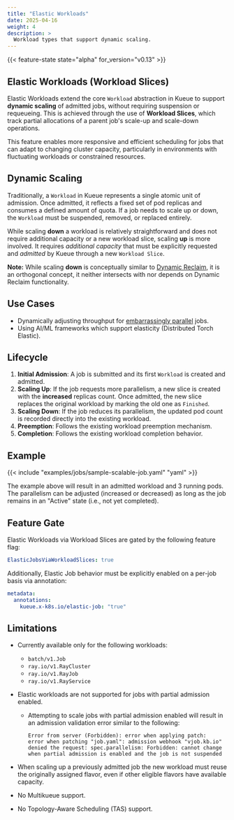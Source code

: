 ```yaml
---
title: "Elastic Workloads"
date: 2025-04-16
weight: 4
description: >
  Workload types that support dynamic scaling.
---
```


{{< feature-state state="alpha" for_version="v0.13" >}}

## Elastic Workloads (Workload Slices)

Elastic Workloads extend the core `Workload` abstraction in Kueue to support **dynamic scaling** of admitted jobs, without requiring suspension or requeueing.
This is achieved through the use of **Workload Slices**, which track partial allocations of a parent job's scale-up and scale-down operations.

This feature enables more responsive and efficient scheduling for jobs that can adapt to changing cluster capacity, particularly in environments with fluctuating workloads or constrained resources.

## Dynamic Scaling

Traditionally, a `Workload` in Kueue represents a single atomic unit of admission.
Once admitted, it reflects a fixed set of pod replicas and consumes a defined amount of quota. If a job needs to scale up or down, the `Workload` must be suspended, removed, or replaced entirely.

While scaling **down** a workload is relatively straightforward and does not require additional capacity or a new workload slice, scaling **up** is more involved. It requires *additional capacity* that must be explicitly requested and *admitted* by Kueue through a new `Workload Slice`.

**Note:** While scaling **down** is conceptually similar to [Dynamic Reclaim](https://kueue.sigs.k8s.io/docs/concepts/workload/#dynamic-reclaim), it is an orthogonal concept, it neither intersects with nor depends on Dynamic Reclaim functionality.

## Use Cases

* Dynamically adjusting throughput for [embarrassingly parallel](https://en.wikipedia.org/wiki/Embarrassingly_parallel) jobs.
* Using AI/ML frameworks which support elasticity (Distributed Torch Elastic).

## Lifecycle

1. **Initial Admission**: A job is submitted and its first `Workload` is created and admitted.
2. **Scaling Up**: If the job requests more parallelism, a new slice is created with the **increased** replicas count. Once admitted, the new slice replaces the original workload by marking the old one as `Finished`.
3. **Scaling Down**: If the job reduces its parallelism, the updated pod count is recorded directly into the existing workload.
4. **Preemption**: Follows the existing workload preemption mechanism.
5. **Completion**: Follows the existing workload completion behavior.

## Example

{{< include "examples/jobs/sample-scalable-job.yaml" "yaml" >}}

The example above will result in an admitted workload and 3 running pods.
The parallelism can be adjusted (increased or decreased) as long as the job remains in an "Active" state (i.e., not yet completed).

## Feature Gate

Elastic Workloads via Workload Slices are gated by the following feature flag:

```yaml
ElasticJobsViaWorkloadSlices: true
```

Additionally, Elastic Job behavior must be explicitly enabled on a per-job basis via annotation:

```yaml
metadata:
  annotations:
    kueue.x-k8s.io/elastic-job: "true"
```

## Limitations

* Currently available only for the following workloads: 
   * `batch/v1.Job`
   * `ray.io/v1.RayCluster`
   * `ray.io/v1.RayJob`
   * `ray.io/v1.RayService`
* Elastic workloads are not supported for jobs with partial admission enabled.

    * Attempting to scale jobs with partial admission enabled will result in an admission validation error similar to the following:

      ```text
      Error from server (Forbidden): error when applying patch:
      error when patching "job.yaml": admission webhook "vjob.kb.io" denied the request: spec.parallelism: Forbidden: cannot change when partial admission is enabled and the job is not suspended
      ```
* When scaling up a previously admitted job the new workload must reuse the originally assigned flavor, even if other eligible flavors have available capacity.
* No Multikueue support.
* No Topology-Aware Scheduling (TAS) support. 